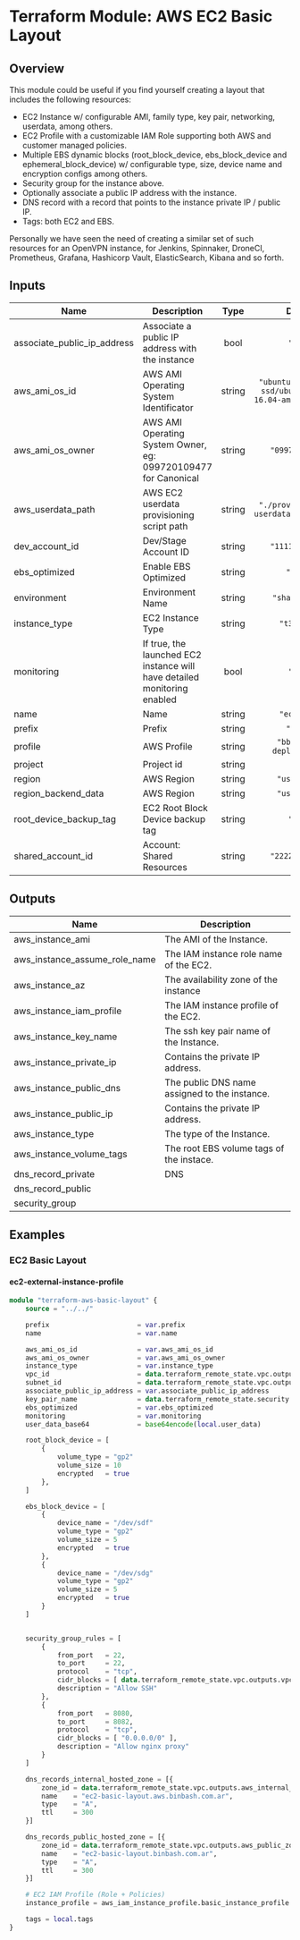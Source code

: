 # Terraform Module: AWS EC2 Basic Layout

## Overview

This module could be useful if you find yourself creating a layout that includes the following resources:

* EC2 Instance w/ configurable AMI, family type, key pair, networking, userdata, among others.
* EC2 Profile with a customizable IAM Role supporting both AWS and customer managed policies.
* Multiple EBS dynamic blocks (root_block_device, ebs_block_device and ephemeral_block_device) w/ configurable type, size, device name and encryption configs among others.
* Security group for the instance above.
* Optionally associate a public IP address with the instance.
* DNS record with a record that points to the instance private IP / public IP.
* Tags: both EC2 and EBS.

Personally we have seen the need of creating a similar set of such resources for an OpenVPN instance, for Jenkins, Spinnaker, DroneCI, Prometheus, Grafana, Hashicorp Vault, ElasticSearch, Kibana and so forth.

<!-- BEGINNING OF PRE-COMMIT-TERRAFORM DOCS HOOK -->
## Inputs

| Name | Description | Type | Default | Required |
|------|-------------|:----:|:-----:|:-----:|
| associate\_public\_ip\_address | Associate a public IP address with the instance | bool | `"true"` | no |
| aws\_ami\_os\_id | AWS AMI Operating System Identificator | string | `"ubuntu/images/hvm-ssd/ubuntu-xenial-16.04-amd64-server-*"` | no |
| aws\_ami\_os\_owner | AWS AMI Operating System Owner, eg: 099720109477 for Canonical | string | `"099720109477"` | no |
| aws\_userdata\_path | AWS EC2 userdata provisioning script path | string | `"./provisioner/aws-userdata/userdata.sh"` | no |
| dev\_account\_id | Dev/Stage Account ID | string | `"111111111111"` | no |
| ebs\_optimized | Enable EBS Optimized | string | `"false"` | no |
| environment | Environment Name | string | `"shared-test"` | no |
| instance\_type | EC2 Instance Type | string | `"t3.micro"` | no |
| monitoring | If true, the launched EC2 instance will have detailed monitoring enabled | bool | `"true"` | no |
| name | Name | string | `"ec2-test"` | no |
| prefix | Prefix | string | `"infra"` | no |
| profile | AWS Profile | string | `"bb-shared-deploymaster"` | no |
| project | Project id | string | `"bb"` | no |
| region | AWS Region | string | `"us-east-1"` | no |
| region\_backend\_data | AWS Region | string | `"us-east-1"` | no |
| root\_device\_backup\_tag | EC2 Root Block Device backup tag | string | `"True"` | no |
| shared\_account\_id | Account: Shared Resources | string | `"222222222222"` | no |

## Outputs

| Name | Description |
|------|-------------|
| aws\_instance\_ami | The AMI of the Instance. |
| aws\_instance\_assume\_role\_name | The IAM instance role name of the EC2. |
| aws\_instance\_az | The availability zone of the instance |
| aws\_instance\_iam\_profile | The IAM instance profile of the EC2. |
| aws\_instance\_key\_name | The ssh key pair name of the Instance. |
| aws\_instance\_private\_ip | Contains the private IP address. |
| aws\_instance\_public\_dns | The public DNS name assigned to the instance. |
| aws\_instance\_public\_ip | Contains the private IP address. |
| aws\_instance\_type | The type of the Instance. |
| aws\_instance\_volume\_tags | The root EBS volume tags of the instace. |
| dns\_record\_private | DNS |
| dns\_record\_public |  |
| security\_group |  |

<!-- END OF PRE-COMMIT-TERRAFORM DOCS HOOK -->

## Examples

### EC2 Basic Layout

#### ec2-external-instance-profile

```terraform
module "terraform-aws-basic-layout" {
    source = "../../"

    prefix                      = var.prefix
    name                        = var.name

    aws_ami_os_id               = var.aws_ami_os_id
    aws_ami_os_owner            = var.aws_ami_os_owner
    instance_type               = var.instance_type
    vpc_id                      = data.terraform_remote_state.vpc.outputs.vpc_id
    subnet_id                   = data.terraform_remote_state.vpc.outputs.public_subnets[0]
    associate_public_ip_address = var.associate_public_ip_address
    key_pair_name               = data.terraform_remote_state.security.outputs.aws_key_pair_name
    ebs_optimized               = var.ebs_optimized
    monitoring                  = var.monitoring
    user_data_base64            = base64encode(local.user_data)

    root_block_device = [
        {
            volume_type = "gp2"
            volume_size = 10
            encrypted   = true
        },
    ]

    ebs_block_device = [
        {
            device_name = "/dev/sdf"
            volume_type = "gp2"
            volume_size = 5
            encrypted   = true
        },
        {
            device_name = "/dev/sdg"
            volume_type = "gp2"
            volume_size = 5
            encrypted   = true
        }
    ]


    security_group_rules = [
        {
            from_port   = 22,
            to_port     = 22,
            protocol    = "tcp",
            cidr_blocks = [ data.terraform_remote_state.vpc.outputs.vpc_cidr_block ],
            description = "Allow SSH"
        },
        {
            from_port   = 8080,
            to_port     = 8082,
            protocol    = "tcp",
            cidr_blocks = [ "0.0.0.0/0" ],
            description = "Allow nginx proxy"
        }
    ]

    dns_records_internal_hosted_zone = [{
        zone_id = data.terraform_remote_state.vpc.outputs.aws_internal_zone_id[0],
        name    = "ec2-basic-layout.aws.binbash.com.ar",
        type    = "A",
        ttl     = 300
    }]

    dns_records_public_hosted_zone = [{
        zone_id = data.terraform_remote_state.vpc.outputs.aws_public_zone_id[0],
        name    = "ec2-basic-layout.binbash.com.ar",
        type    = "A",
        ttl     = 300
    }]

    # EC2 IAM Profile (Role + Policies)
    instance_profile = aws_iam_instance_profile.basic_instance_profile.name

    tags = local.tags
}
```
